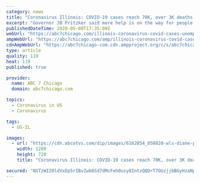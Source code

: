 ```yaml
---
category: news
title: "Coronavirus Illinois: COVID-19 cases reach 70K, over 3K deaths; IL unemployment system upgraded as 1M file claims"
excerpt: "Governor JB Pritzker said more help is on the way for people who are trying to file for unemployment as public health officials announced 2,641 new cases of coronavirus in Illinois Thursday, including 138 additional deaths."
publishedDateTime: 2020-05-08T17:35:00Z
webUrl: "https://abc7chicago.com/illinois-coronavirus-covid-cases-unemployment/6162898/"
ampWebUrl: "https://abc7chicago.com/amp/illinois-coronavirus-covid-cases-unemployment/6162898/"
cdnAmpWebUrl: "https://abc7chicago-com.cdn.ampproject.org/c/s/abc7chicago.com/amp/illinois-coronavirus-covid-cases-unemployment/6162898/"
type: article
quality: 119
heat: 119
published: true

provider:
  name: ABC 7 Chicago
  domain: abc7chicago.com

topics:
  - Coronavirus in US
  - Coronavirus

tags:
  - US-IL

images:
  - url: "https://cdn.abcotvs.com/dip/images/6162854_050820-wls-diane-pritzker-unemeployment-5apkg-vid.jpg"
    width: 1280
    height: 720
    title: "Coronavirus Illinois: COVID-19 cases reach 70K, over 3K deaths; IL unemployment system upgraded as 1M file claims"

secured: "NSTzWIZ0ldVxDp5rIBvZwb8Sd7dMcFeh0usy8IntzQQDrT7OUzjjbBGyHzaNpNgZ2nHxtCywWdx0PrlfuoCIszI+nmQ5fyVm5WeAgc5HulLh4OWoV+EXDcbL93GF0e26q7OIFF+5ipQTT5UA2Id4Zq5rBZP3zaVXLY2Q09n5t4QSHTNThM24jQTWNJpmkO7F3acQlH912PHLRrW9wocND72fBjRK5pETO/GXAPtof5/1/3UoAIDfbhjmWw4PAbAlgpob+Co1sjY5uToft/GjzGboFk553S4q9ishbYpCQscDmmIdgwHE5X7jfUowjF1xSWpLT5P3D7w9stMevudOkrQRHqDWhs7V3A1oEDM+W2mYvjuXwvggfptNbEzZpmTVMehNAfdPn9bGDPNal8dW9CAk7b2LZO2+TGFUGq1j1kiA/isSIADOWUcIvCZLZvdVjjWszp/t6BYpBjLTHUM8ejEbOOnoIHv5B/P0JvVg1tc=;ASWERX17ldROvrUNgbmMRg=="
---
```


